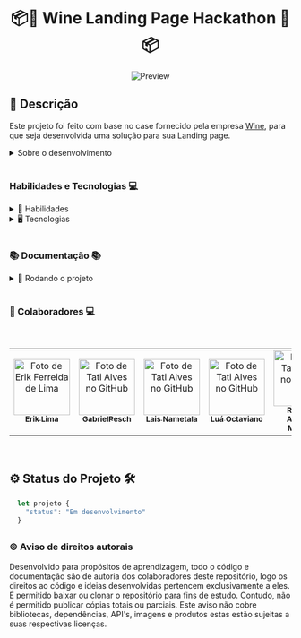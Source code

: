 
<h1 align="center"> 📦🍷 Wine Landing Page Hackathon 🍷📦 </h1>

<div align="center">

![Preview](./preview.gif)

</div>

## 📓 Descrição

  Este projeto foi feito com base no case fornecido pela empresa [Wine](https://www.wine.com.br/clubewine/), para que seja desenvolvida uma solução para sua Landing page.

<details>
  <summary>Sobre o desenvolvimento</summary>
  <br />

  Para o desenvolvimento do projeto, utilizamos as API's fornecidas pela empresa [Wine](https://www.wine.com.br/clubewine/) onde fizemos um requisição to GET para consumir os dados da API.
  Tivemos o desafio de procura novas formas de transformar a experiencia do usuario ao acessar a plataforma da Wine para consumir os produtos.
  E a partir do contexto que nos foi fornecido pela empresa também uma nova forma de aproximar o cliente do produto.

  <br />
</details>
  <br />

### Habilidades e Tecnologias 💻

<details>
  <summary> 🦾 Habilidades</summary>
  <br />

* Trabalho em equipe
* Desenvolvimento de aplicações React
* Consumo de APIs REST
* Desenvolvimento de Landing Page
* Criatividade
* Metodologia ágil (Scrum) (Kanban)

  <br />

</details>

<details>
  <summary> 🖥️ Tecnologias</summary>
  <br />

* React
  * React Hooks
  * React Router
* Redux
  * Redux Toolkit
  * Redux Thunk
* HTML5
* CSS3
* Styled-Components
* Material-UI
* JavaScript

  <br />

</details>

  <br />

### 📚 Documentação 📚

  <details>
    <summary> 🚀 Rodando o projeto</summary>
    <br />

* Faça o fork do repositório:
      Tutorial [AQUI](https://github.com/UNIVALI-LITE/Portugol-Studio/wiki/Fazendo-um-Fork-do-reposit%C3%B3rio)
* Abra seu terminal e navegue até a pasta onde preferir alocar o projeto.

* Clone o repositório:

    ```sh
      git clone git@github.com:"SeuNomeNoGitHub"/hackathon-t19-wine.git
    ```

* Apos ter o repositório clonado em sua maquina, execute este comando para acessar a parta do projeto:

    ```sh
      cd hackathon-t19-wine
    ```

* Dentro da pasta do projeto, execute o comando abaixo para instalar as dependências do projeto:

    Caso utilize o npm:

    ```sh
      npm install
    ```

    Caso utilize o yarn:

    ```sh
      yarn install
    ```

* Dentro da pasta do projeto, execute o comando abaixo para iniciar o servidor do projeto:

    Caso utilize o npm:

    ```sh
      npm start
    ```

    Caso utilize o yarn:

    ```sh
      yarn start
    ```

  O aplicativo sera executado em modo de desenvolvimento.
  Abrindo na porta padrão que o React usa: <http://localhost:3000/> em seu navegador.

  </details>
<br />

### 🤝 Colaboradores 💻

<br />
<table>
  <tr>
      <td align="center">
      <a href="https://github.com/erik-efl">
        <img src="https://avatars.githubusercontent.com/u/56979306?s=400&u=526ff856d28fc3ce1926f51be6aa1f947156b8bb&v=4" width="100px;" alt="Foto de Erik Ferreida de Lima"/><br>
        <sub>
          <b>Erik Lima</b>
        </sub>
      </a>
    </td>
      <td align="center">
      <a href="https://github.com/GabrielPesch">
        <img src="https://avatars.githubusercontent.com/u/91437516?v=4" width="100px;" alt="Foto de Tati Alves no GitHub"/><br>
        <sub>
          <b>GabrielPesch</b>
        </sub>
      </a>
    </td>
        <td align="center">
      <a href="https://github.com/lalanametala">
        <img src="https://avatars.githubusercontent.com/u/84039617?v=4" width="100px;" alt="Foto de Tati Alves no GitHub"/><br>
        <sub>
          <b>Lais Nametala</b>
        </sub>
      </a>
    </td>
    <td align="center">
      <a href="https://github.com/luacomacento">
        <img src="https://avatars.githubusercontent.com/u/71564550?v=4" width="100px;" alt="Foto de Tati Alves no GitHub"/><br>
        <sub>
          <b>Luá Octaviano</b>
        </sub>
      </a>
    </td>
    <td align="center">
      <a href="https://github.com/raphaelalmeidamartins">
        <img src="https://avatars.githubusercontent.com/u/64360469?v=4" width="100px;" alt="Foto de Tati Alves no GitHub"/><br>
        <sub>
          <b>Raphael Almeida Martins</b>
        </sub>
      </a>
    </td>
  </tr>
</table>

<br />

##

## ⚙️ Status do Projeto 🛠️

  ```js
    let projeto {
      "status": "Em desenvolvimento"
    }
  ```
##

### ©️ Aviso de direitos autorais

Desenvolvido para propósitos de aprendizagem, todo o código e documentação são de autoria dos colaboradores deste repositório, logo os direitos ao código e ideias desenvolvidas pertencem exclusivamente a eles. É permitido baixar ou clonar o repositório para fins de estudo. Contudo, não é permitido publicar cópias totais ou parciais. Este aviso não cobre bibliotecas, dependências, API's, imagens e produtos estas estão sujeitas a suas respectivas licenças.
